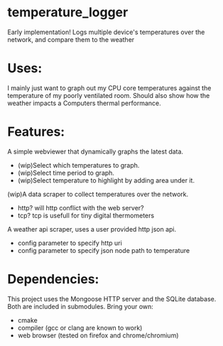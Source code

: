 # temperature_logger
Early implementation!
Logs multiple device's temperatures over the network, and compare them to the weather

# Uses:
I mainly just want to graph out my CPU core temperatures against the temperature of my
poorly ventilated room. Should also show how the weather impacts a Computers thermal performance.

# Features:
A simple webviewer that dynamically graphs the latest data.
- (wip)Select which temperatures to graph.
- (wip)Select time period to graph.
- (wip)Select temperature to highlight by adding area under it.

(wip)A data scraper to collect temperatures over the network.
- http? will http conflict with the web server?
- tcp? tcp is usefull for tiny digital thermometers

A weather api scraper, uses a user provided http json api.
- config parameter to specify http uri
- config parameter to specify json node path to temperature

# Dependencies:
This project uses the Mongoose HTTP server and the SQLite database. Both are included in submodules.
Bring your own:
- cmake
- compiler (gcc or clang are known to work)
- web browser (tested on firefox and chrome/chromium)
